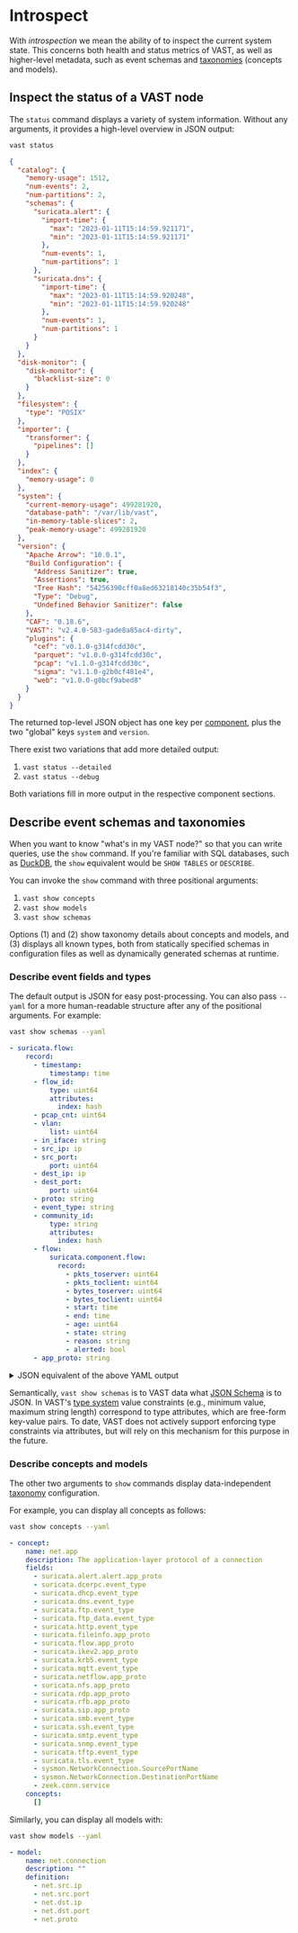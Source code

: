 # Introspect

With *introspection* we mean the ability of to inspect the current system state.
This concerns both health and status metrics of VAST, as well as higher-level
metadata, such as event schemas and [taxonomies][taxonomies] (concepts and
models).

## Inspect the status of a VAST node

The `status` command displays a variety of system information. Without any
arguments, it provides a high-level overview in JSON output:

```bash
vast status
```

```json
{
  "catalog": {
    "memory-usage": 1512,
    "num-events": 2,
    "num-partitions": 2,
    "schemas": {
      "suricata.alert": {
        "import-time": {
          "max": "2023-01-11T15:14:59.921171",
          "min": "2023-01-11T15:14:59.921171"
        },
        "num-events": 1,
        "num-partitions": 1
      },
      "suricata.dns": {
        "import-time": {
          "max": "2023-01-11T15:14:59.920248",
          "min": "2023-01-11T15:14:59.920248"
        },
        "num-events": 1,
        "num-partitions": 1
      }
    }
  },
  "disk-monitor": {
    "disk-monitor": {
      "blacklist-size": 0
    }
  },
  "filesystem": {
    "type": "POSIX"
  },
  "importer": {
    "transformer": {
      "pipelines": []
    }
  },
  "index": {
    "memory-usage": 0
  },
  "system": {
    "current-memory-usage": 499281920,
    "database-path": "/var/lib/vast",
    "in-memory-table-slices": 2,
    "peak-memory-usage": 499281920
  },
  "version": {
    "Apache Arrow": "10.0.1",
    "Build Configuration": {
      "Address Sanitizer": true,
      "Assertions": true,
      "Tree Hash": "54256390cff0a8ed63218140c35b54f3",
      "Type": "Debug",
      "Undefined Behavior Sanitizer": false
    },
    "CAF": "0.18.6",
    "VAST": "v2.4.0-583-gade8a85ac4-dirty",
    "plugins": {
      "cef": "v0.1.0-g314fcdd30c",
      "parquet": "v1.0.0-g314fcdd30c",
      "pcap": "v1.1.0-g314fcdd30c",
      "sigma": "v1.1.0-g2b0cf481e4",
      "web": "v1.0.0-g0bcf9abed8"
    }
  }
}
```

The returned top-level JSON object has one key per
[component](/docs/understand/architecture/components), plus the two "global" keys
`system` and `version`.

There exist two variations that add more detailed output:

1. `vast status --detailed`
2. `vast status --debug`

Both variations fill in more output in the respective component sections.

## Describe event schemas and taxonomies

When you want to know "what's in my VAST node?" so that you can write queries,
use the `show` command. If you're familiar with SQL databases, such as
[DuckDB](https://duckdb.org/docs/guides/meta/list_tables), the `show` equivalent
would be `SHOW TABLES` or `DESCRIBE`.

You can invoke the `show` command with three positional arguments:

1. `vast show concepts`
2. `vast show models`
3. `vast show schemas`

Options (1) and (2) show taxonomy details about concepts and models, and (3)
displays all known types, both from statically specified schemas in
configuration files as well as dynamically generated schemas at runtime.

### Describe event fields and types

The default output is JSON for easy post-processing. You can also pass `--yaml`
for a more human-readable structure after any of the positional arguments. For
example:

```bash
vast show schemas --yaml
```

```yaml
- suricata.flow:
    record:
      - timestamp:
          timestamp: time
      - flow_id:
          type: uint64
          attributes:
            index: hash
      - pcap_cnt: uint64
      - vlan:
          list: uint64
      - in_iface: string
      - src_ip: ip
      - src_port:
          port: uint64
      - dest_ip: ip
      - dest_port:
          port: uint64
      - proto: string
      - event_type: string
      - community_id:
          type: string
          attributes:
            index: hash
      - flow:
          suricata.component.flow:
            record:
              - pkts_toserver: uint64
              - pkts_toclient: uint64
              - bytes_toserver: uint64
              - bytes_toclient: uint64
              - start: time
              - end: time
              - age: uint64
              - state: string
              - reason: string
              - alerted: bool
      - app_proto: string
```

<details>
<summary>JSON equivalent of the above YAML output</summary>

```json
[
  {
    "suricata.flow": {
      "record": [
        {
          "timestamp": {
            "timestamp": "time"
          }
        },
        {
          "flow_id": {
            "type": "uint64",
            "attributes": {
              "index": "hash"
            }
          }
        },
        {
          "pcap_cnt": "uint64"
        },
        {
          "vlan": {
            "list": "uint64"
          }
        },
        {
          "in_iface": "string"
        },
        {
          "src_ip": "ip"
        },
        {
          "src_port": {
            "port": "uint64"
          }
        },
        {
          "dest_ip": "ip"
        },
        {
          "dest_port": {
            "port": "uint64"
          }
        },
        {
          "proto": "string"
        },
        {
          "event_type": "string"
        },
        {
          "community_id": {
            "type": "string",
            "attributes": {
              "index": "hash"
            }
          }
        },
        {
          "flow": {
            "suricata.component.flow": {
              "record": [
                {
                  "pkts_toserver": "uint64"
                },
                {
                  "pkts_toclient": "uint64"
                },
                {
                  "bytes_toserver": "uint64"
                },
                {
                  "bytes_toclient": "uint64"
                },
                {
                  "start": "time"
                },
                {
                  "end": "time"
                },
                {
                  "age": "uint64"
                },
                {
                  "state": "string"
                },
                {
                  "reason": "string"
                },
                {
                  "alerted": "bool"
                }
              ]
            }
          }
        },
        {
          "app_proto": "string"
        }
      ]
    }
  }
]
```

</details>

Semantically, `vast show schemas` is to VAST data what [JSON
Schema](https://json-schema.org/) is to JSON. In VAST's [type
system](/docs/understand/data-model/type-system) value constraints (e.g.,
minimum value, maximum string length) correspond to type attributes, which are
free-form key-value pairs. To date, VAST does not actively support enforcing
type constraints via attributes, but will rely on this mechanism for this
purpose in the future.

### Describe concepts and models

The other two arguments to `show` commands display data-independent
[taxonomy][taxonomies] configuration.

For example, you can display all concepts as follows:

```bash
vast show concepts --yaml
```

```yaml
- concept:
    name: net.app
    description: The application-layer protocol of a connection
    fields:
      - suricata.alert.alert.app_proto
      - suricata.dcerpc.event_type
      - suricata.dhcp.event_type
      - suricata.dns.event_type
      - suricata.ftp.event_type
      - suricata.ftp_data.event_type
      - suricata.http.event_type
      - suricata.fileinfo.app_proto
      - suricata.flow.app_proto
      - suricata.ikev2.app_proto
      - suricata.krb5.event_type
      - suricata.mqtt.event_type
      - suricata.netflow.app_proto
      - suricata.nfs.app_proto
      - suricata.rdp.app_proto
      - suricata.rfb.app_proto
      - suricata.sip.app_proto
      - suricata.smb.event_type
      - suricata.ssh.event_type
      - suricata.smtp.event_type
      - suricata.snmp.event_type
      - suricata.tftp.event_type
      - suricata.tls.event_type
      - sysmon.NetworkConnection.SourcePortName
      - sysmon.NetworkConnection.DestinationPortName
      - zeek.conn.service
    concepts:
      []
```

Similarly, you can display all models with:

```bash
vast show models --yaml
```

```yaml
- model:
    name: net.connection
    description: ""
    definition:
      - net.src.ip
      - net.src.port
      - net.dst.ip
      - net.dst.port
      - net.proto
```

[taxonomies]: /docs/understand/data-model/taxonomies
